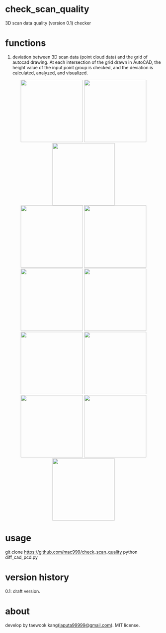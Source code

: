 # check_scan_quality
3D scan data quality (version 0.1) checker

# functions
1. deviation between 3D scan data (point cloud data) and the grid of autocad drawing.
At each intersection of the grid drawn in AutoCAD, the height value of the input point group is checked, and the deviation is calculated, analyzed, and visualized.

<p align="center">
<img height="200" src="https://github.com/mac999/check_scan_quality/blob/main/doc/input1.PNG"/>
<img height="200" src="https://github.com/mac999/check_scan_quality/blob/main/doc/input2.PNG"/>
<img height="200" src="https://github.com/mac999/check_scan_quality/blob/main/doc/input3.PNG"/></br>
<img height="200" src="https://github.com/mac999/check_scan_quality/blob/main/doc/output1.PNG"/>
<img height="200" src="https://github.com/mac999/check_scan_quality/blob/main/doc/output2.PNG"/>
<img height="200" src="https://github.com/mac999/check_scan_quality/blob/main/doc/output3.PNG"/>
<img height="200" src="https://github.com/mac999/check_scan_quality/blob/main/doc/output4.PNG"/>
<img height="200" src="https://github.com/mac999/check_scan_quality/blob/main/doc/output5.PNG"/>
<img height="200" src="https://github.com/mac999/check_scan_quality/blob/main/doc/output6.PNG"/>
<img height="200" src="https://github.com/mac999/check_scan_quality/blob/main/doc/output7.PNG"/>
<img height="200" src="https://github.com/mac999/check_scan_quality/blob/main/doc/output8.PNG"/>
<img height="200" src="https://github.com/mac999/check_scan_quality/blob/main/doc/output9.PNG"/>
</p>

# usage
git clone https://github.com/mac999/check_scan_quality
python diff_cad_pcd.py

# version history
0.1: draft version.</br>

# about
develop by taewook kang(laputa99999@gmail.com).
MIT license.
